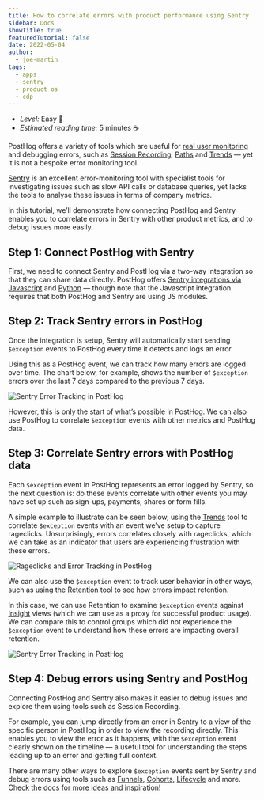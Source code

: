 ```yaml
---
title: How to correlate errors with product performance using Sentry
sidebar: Docs
showTitle: true
featuredTutorial: false
date: 2022-05-04
author:
  - joe-martin
tags:
  - apps
  - sentry
  - product os
  - cdp
---
```


- *Level:* Easy 🦔
- *Estimated reading time:* 5 minutes ☕️

PostHog offers a variety of tools which are useful for [real user monitoring](/blog/real-user-monitoring) and debugging errors, such as [Session Recording](/docs/user-guides/recordings), [Paths](/docs/user-guides/paths) and [Trends](/docs/user-guides/trends) — yet it is not a bespoke error monitoring tool. 

[Sentry](/blog/posthog-vs-sentry) is an excellent error-monitoring tool with specialist tools for investigating issues such as slow API calls or database queries, yet lacks the tools to analyse these issues in terms of company metrics. 

In this tutorial, we’ll demonstrate how connecting PostHog and Sentry enables you to correlate errors in Sentry with other product metrics, and to debug issues more easily. 

## Step 1: Connect PostHog with Sentry

First, we need to connect Sentry and PostHog via a two-way integration so that they can share data directly. PostHog offers [Sentry integrations via Javascript](/docs/libraries/sentry#installation) and [Python](/docs/integrate/server/python#sentry) — though note that the Javascript integration requires that both PostHog and Sentry are using JS modules. 

## Step 2: Track Sentry errors in PostHog

Once the integration is setup, Sentry will automatically start sending ```$exception``` events to PostHog every time it detects and logs an error. 

Using this as a PostHog event, we can track how many errors are logged over time. The chart below, for example, shows the number of ```$exception``` errors over the last 7 days compared to the previous 7 days. 

![Sentry Error Tracking in PostHog](https://res.cloudinary.com/dmukukwp6/image/upload/v1710055416/posthog.com/contents/images/tutorials/sentry/trend-error-sentry.png)

However, this is only the start of what’s possible in PostHog. We can also use PostHog to correlate ```$exception``` events with other metrics and PostHog data. 

## Step 3: Correlate Sentry errors with PostHog data

Each ```$exception``` event in PostHog represents an error logged by Sentry, so the next question is: do these events correlate with other events you may have set up such as sign-ups, payments, shares or form fills. 

A simple example to illustrate can be seen below, using the [Trends](/docs/user-guides/trends) tool to correlate ```$exception``` events with an event we’ve setup to capture rageclicks. Unsurprisingly, errors correlates closely with rageclicks, which we can take as an indicator that users are experiencing frustration with these errors. 

![Rageclicks and Error Tracking in PostHog](https://res.cloudinary.com/dmukukwp6/image/upload/v1710055416/posthog.com/contents/images/tutorials/sentry/trend-rage-error.png)

We can also use the ```$exception``` event to track user behavior in other ways, such as using the [Retention](/docs/user-guides/retention) tool to see how errors impact retention. 

In this case, we can use Retention to examine ```$exception``` events against [Insight](/docs/user-guides/insights) views (which we can use as a proxy for successful product usage). We can compare this to control groups which did not experience the ```$exception``` event to understand how these errors are impacting overall retention. 

![Sentry Error Tracking in PostHog](https://res.cloudinary.com/dmukukwp6/image/upload/v1710055416/posthog.com/contents/images/tutorials/sentry/sentry_retention.png)

## Step 4: Debug errors using Sentry and PostHog

Connecting PostHog and Sentry also makes it easier to debug issues and explore them using tools such as Session Recording.

For example, you can jump directly from an error in Sentry to a view of the specific person in PostHog in order to view the recording directly. This enables you to view the error as it happens, with the ```$exception``` event clearly shown on the timeline — a useful tool for understanding the steps leading up to an error and getting full context. 

There are many other ways to explore ```$exception``` events sent by Sentry and debug errors using tools such as [Funnels](/docs/user-guides/funnels), [Cohorts](/docs/user-guides/cohorts), [Lifecycle](/docs/user-guides/lifecycle) and more. [Check the docs for more ideas and inspiration](/docs)!
